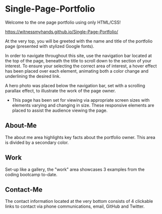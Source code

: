 # Single-Page-Portfolio
Welcome to the one page portfolio using only HTML/CSS!

https://witnessmyhands.github.io/Single-Page-Portfolio/

At the very top, you will be greeted with the name and title of the portfolio page (presented with stylized Google fonts).

In order to navigate throughout this site, use the navigation bar located at the top of the page, beneath the title to scroll down to the section of your interest. To ensure your selecting the correct area of interest, a hover effect has been placed over each element, animating both a color change and underlining the desired link.

A hero photo was placed below the navigation bar, set with a scrolling parallax effect, to illustrate the work of the page owner.

* This page has been set for viewing via appropriate screen sizes with elements varying and changing in size. These responsive elements are placed to assist the audience viewing the page.

## About-Me
The about me area highlights key facts about the portfolio owner. This area is divided by a secondary color.

## Work
Set-up like a gallery, the "work" area showcases 3 examples from the coding bootcamp to-date.

## Contact-Me
The contact information located at the very bottom consists of 4 clickable links to contact via phone communications, email, GitHub and Twitter.
